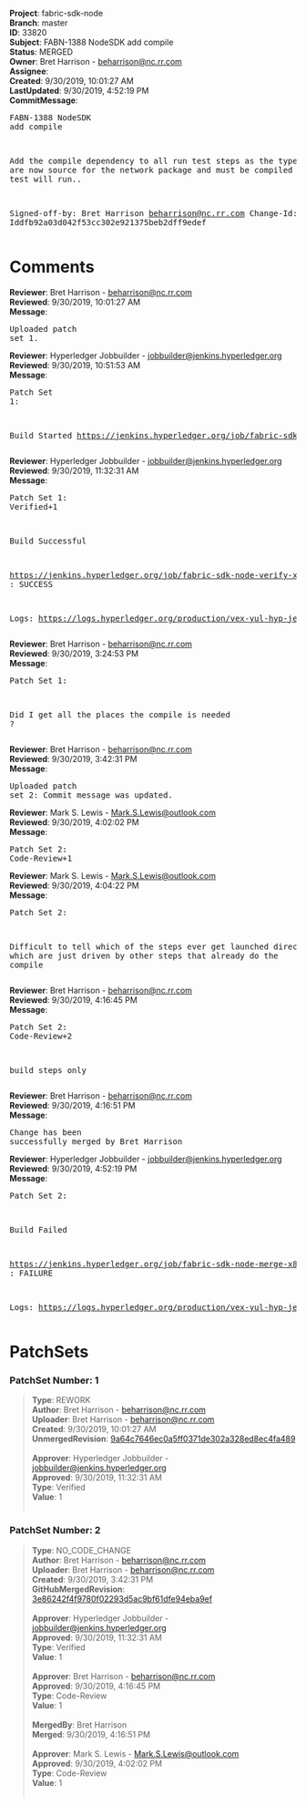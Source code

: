 <strong>Project</strong>: fabric-sdk-node<br><strong>Branch</strong>: master<br><strong>ID</strong>: 33820<br><strong>Subject</strong>: FABN-1388 NodeSDK add compile<br><strong>Status</strong>: MERGED<br><strong>Owner</strong>: Bret Harrison - beharrison@nc.rr.com<br><strong>Assignee</strong>:<br><strong>Created</strong>: 9/30/2019, 10:01:27 AM<br><strong>LastUpdated</strong>: 9/30/2019, 4:52:19 PM<br><strong>CommitMessage</strong>:<br><pre>FABN-1388 NodeSDK add compile

Add the compile dependency to all run test
steps as the type scripts are now source for
the network package and must be compiled before
the test will run..

Signed-off-by: Bret Harrison <beharrison@nc.rr.com>
Change-Id: Iddfb92a03d042f53cc302e921375beb2dff9edef
</pre><h1>Comments</h1><strong>Reviewer</strong>: Bret Harrison - beharrison@nc.rr.com<br><strong>Reviewed</strong>: 9/30/2019, 10:01:27 AM<br><strong>Message</strong>: <pre>Uploaded patch set 1.</pre><strong>Reviewer</strong>: Hyperledger Jobbuilder - jobbuilder@jenkins.hyperledger.org<br><strong>Reviewed</strong>: 9/30/2019, 10:51:53 AM<br><strong>Message</strong>: <pre>Patch Set 1:

Build Started https://jenkins.hyperledger.org/job/fabric-sdk-node-verify-x86_64/3002/</pre><strong>Reviewer</strong>: Hyperledger Jobbuilder - jobbuilder@jenkins.hyperledger.org<br><strong>Reviewed</strong>: 9/30/2019, 11:32:31 AM<br><strong>Message</strong>: <pre>Patch Set 1: Verified+1

Build Successful 

https://jenkins.hyperledger.org/job/fabric-sdk-node-verify-x86_64/3002/ : SUCCESS

Logs: https://logs.hyperledger.org/production/vex-yul-hyp-jenkins-3/fabric-sdk-node-verify-x86_64/3002</pre><strong>Reviewer</strong>: Bret Harrison - beharrison@nc.rr.com<br><strong>Reviewed</strong>: 9/30/2019, 3:24:53 PM<br><strong>Message</strong>: <pre>Patch Set 1:

Did I get all the places the compile is needed ?</pre><strong>Reviewer</strong>: Bret Harrison - beharrison@nc.rr.com<br><strong>Reviewed</strong>: 9/30/2019, 3:42:31 PM<br><strong>Message</strong>: <pre>Uploaded patch set 2: Commit message was updated.</pre><strong>Reviewer</strong>: Mark S. Lewis - Mark.S.Lewis@outlook.com<br><strong>Reviewed</strong>: 9/30/2019, 4:02:02 PM<br><strong>Message</strong>: <pre>Patch Set 2: Code-Review+1</pre><strong>Reviewer</strong>: Mark S. Lewis - Mark.S.Lewis@outlook.com<br><strong>Reviewed</strong>: 9/30/2019, 4:04:22 PM<br><strong>Message</strong>: <pre>Patch Set 2:

Difficult to tell which of the steps ever get launched directly and which are just driven by other steps that already do the compile</pre><strong>Reviewer</strong>: Bret Harrison - beharrison@nc.rr.com<br><strong>Reviewed</strong>: 9/30/2019, 4:16:45 PM<br><strong>Message</strong>: <pre>Patch Set 2: Code-Review+2

build steps only</pre><strong>Reviewer</strong>: Bret Harrison - beharrison@nc.rr.com<br><strong>Reviewed</strong>: 9/30/2019, 4:16:51 PM<br><strong>Message</strong>: <pre>Change has been successfully merged by Bret Harrison</pre><strong>Reviewer</strong>: Hyperledger Jobbuilder - jobbuilder@jenkins.hyperledger.org<br><strong>Reviewed</strong>: 9/30/2019, 4:52:19 PM<br><strong>Message</strong>: <pre>Patch Set 2:

Build Failed 

https://jenkins.hyperledger.org/job/fabric-sdk-node-merge-x86_64/512/ : FAILURE

Logs: https://logs.hyperledger.org/production/vex-yul-hyp-jenkins-3/fabric-sdk-node-merge-x86_64/512</pre><h1>PatchSets</h1><h3>PatchSet Number: 1</h3><blockquote><strong>Type</strong>: REWORK<br><strong>Author</strong>: Bret Harrison - beharrison@nc.rr.com<br><strong>Uploader</strong>: Bret Harrison - beharrison@nc.rr.com<br><strong>Created</strong>: 9/30/2019, 10:01:27 AM<br><strong>UnmergedRevision</strong>: [9a64c7646ec0a5ff0371de302a328ed8ec4fa489](https://github.com/hyperledger-gerrit-archive/fabric-sdk-node/commit/9a64c7646ec0a5ff0371de302a328ed8ec4fa489)<br><br><strong>Approver</strong>: Hyperledger Jobbuilder - jobbuilder@jenkins.hyperledger.org<br><strong>Approved</strong>: 9/30/2019, 11:32:31 AM<br><strong>Type</strong>: Verified<br><strong>Value</strong>: 1<br><br></blockquote><h3>PatchSet Number: 2</h3><blockquote><strong>Type</strong>: NO_CODE_CHANGE<br><strong>Author</strong>: Bret Harrison - beharrison@nc.rr.com<br><strong>Uploader</strong>: Bret Harrison - beharrison@nc.rr.com<br><strong>Created</strong>: 9/30/2019, 3:42:31 PM<br><strong>GitHubMergedRevision</strong>: [3e86242f4f9780f02293d5ac9bf61dfe94eba9ef](https://github.com/hyperledger-gerrit-archive/fabric-sdk-node/commit/3e86242f4f9780f02293d5ac9bf61dfe94eba9ef)<br><br><strong>Approver</strong>: Hyperledger Jobbuilder - jobbuilder@jenkins.hyperledger.org<br><strong>Approved</strong>: 9/30/2019, 11:32:31 AM<br><strong>Type</strong>: Verified<br><strong>Value</strong>: 1<br><br><strong>Approver</strong>: Bret Harrison - beharrison@nc.rr.com<br><strong>Approved</strong>: 9/30/2019, 4:16:45 PM<br><strong>Type</strong>: Code-Review<br><strong>Value</strong>: 1<br><br><strong>MergedBy</strong>: Bret Harrison<br><strong>Merged</strong>: 9/30/2019, 4:16:51 PM<br><br><strong>Approver</strong>: Mark S. Lewis - Mark.S.Lewis@outlook.com<br><strong>Approved</strong>: 9/30/2019, 4:02:02 PM<br><strong>Type</strong>: Code-Review<br><strong>Value</strong>: 1<br><br></blockquote>
